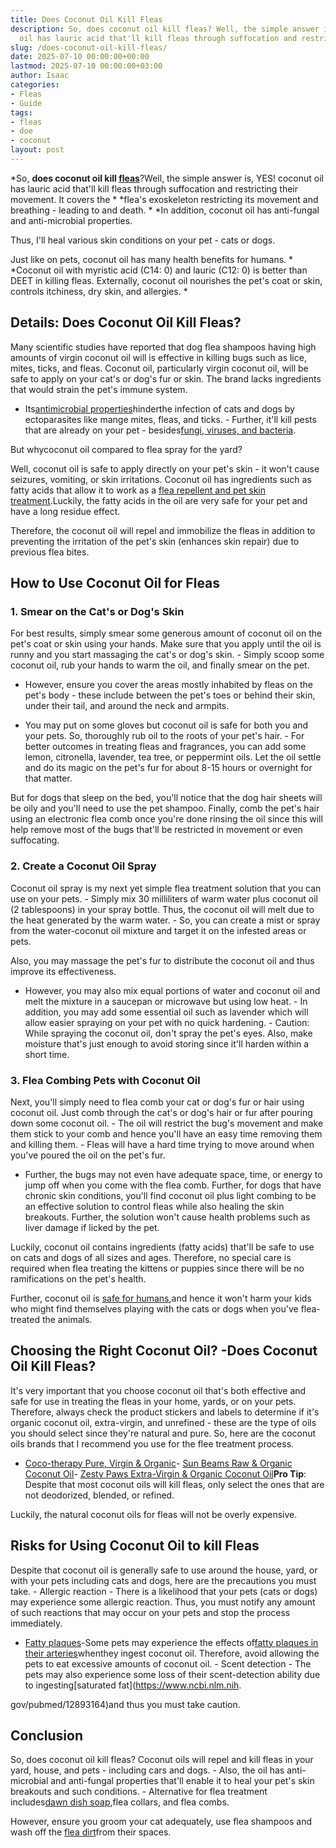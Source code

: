 ```yaml
---
title: Does Coconut Oil Kill Fleas
description: So, does coconut oil kill fleas? Well, the simple answer is, YES! coconut
  oil has lauric acid that'll kill fleas through suffocation and restricting their...
slug: /does-coconut-oil-kill-fleas/
date: 2025-07-10 00:00:00+00:00
lastmod: 2025-07-10 00:00:00+03:00
author: Isaac
categories:
- Fleas
- Guide
tags:
- fleas
- doe
- coconut
layout: post
---
```

*So, **does coconut oil kill [fleas](https://pestpolicy.com/does-apple-cider-vinegar-kill-fleas/)**?Well, the simple answer is, YES! coconut oil has lauric acid that'll kill fleas through suffocation and restricting their movement. It covers the * *flea's exoskeleton restricting its movement and breathing - leading to and death. * *In addition, coconut oil has anti-fungal and anti-microbial properties.

Thus, I'll heal various skin conditions on your pet - cats or dogs.

Just like on pets, coconut oil has many health benefits for humans. * *Coconut oil with myristic acid (C14: 0) and lauric (C12: 0) is better than DEET in killing fleas. Externally, coconut oil nourishes the pet's coat or skin, controls itchiness, dry skin, and allergies. *

##  Details: Does Coconut Oil Kill Fleas?

Many scientific studies have reported that dog flea shampoos having high amounts of virgin coconut oil will is effective in killing bugs such as lice, mites, ticks, and fleas. Coconut oil, particularly virgin coconut oil, will be safe to apply on your cat's or dog's fur or skin. The brand lacks ingredients that would strain the pet's immune system.

- Its[antimicrobial properties](https://nextgendog.com/wp-content/uploads/2016/03/34-ECTOPARASITICIDAL-EFFECT-OF-VIRGIN-COCONUT-Cocos-nucifera-OIL-SHAMPOO-IN-DOGS.pdf)hinderthe infection of cats and dogs by ectoparasites like mange mites, fleas, and ticks. - Further, it'll kill pests that are already on your pet - besides[fungi, viruses, and bacteria](https://www.ncbi.nlm.nih.gov/pmc/articles/PMC444260/).

But whycoconut oil compared to flea spray for the yard?

Well, coconut oil is safe to apply directly on your pet's skin - it won't cause seizures, vomiting, or skin irritations. Coconut oil has ingredients such as fatty acids that allow it to work as a [flea repellent and pet skin treatment](https://www.wikihow.com/Use-Coconut-Oil-for-Flea-and-Skin-Treatment-on-Dogs).Luckily, the fatty acids in the oil are very safe for your pet and have a long residue effect.

Therefore, the coconut oil will repel and immobilize the fleas in addition to preventing the irritation of the pet's skin (enhances skin repair) due to previous flea bites.

##  How to Use Coconut Oil for Fleas

###  1. Smear on the Cat's or Dog's Skin

For best results, simply smear some generous amount of coconut oil on the pet's coat or skin using your hands. Make sure that you apply until the oil is runny and you start massaging the cat's or dog's skin. - Simply scoop some coconut oil, rub your hands to warm the oil, and finally smear on the pet.

- However, ensure you cover the areas mostly inhabited by fleas on the pet's body - these include between the pet's toes or behind their skin, under their tail, and around the neck and armpits.

- You may put on some gloves but coconut oil is safe for both you and your pets. So, thoroughly rub oil to the roots of your pet's hair. - For better outcomes in treating fleas and fragrances, you can add some lemon, citronella, lavender, tea tree, or peppermint oils. Let the oil settle and do its magic on the pet's fur for about 8-15 hours or overnight for that matter.

But for dogs that sleep on the bed, you'll notice that the dog hair sheets will be oily and you'll need to use the pet shampoo. Finally, comb the pet's hair using an electronic flea comb once you're done rinsing the oil since this will help remove most of the bugs that'll be restricted in movement or even suffocating.

###  2. Create a Coconut Oil Spray

Coconut oil spray is my next yet simple flea treatment solution that you can use on your pets. - Simply mix 30 milliliters of warm water plus coconut oil (2 tablespoons) in your spray bottle. Thus, the coconut oil will melt due to the heat generated by the warm water. - So, you can create a mist or spray from the water-coconut oil mixture and target it on the infested areas or pets.

Also, you may massage the pet's fur to distribute the coconut oil and thus improve its effectiveness.

- However, you may also mix equal portions of water and coconut oil and melt the mixture in a saucepan or microwave but using low heat. - In addition, you may add some essential oil such as lavender which will allow easier spraying on your pet with no quick hardening. - Caution: While spraying the coconut oil, don't spray the pet's eyes. Also, make moisture that's just enough to avoid storing since it'll harden within a short time.

###  3. Flea Combing Pets with Coconut Oil

Next, you'll simply need to flea comb your cat or dog's fur or hair using coconut oil. Just comb through the cat's or dog's hair or fur after pouring down some coconut oil. - The oil will restrict the bug's movement and make them stick to your comb and hence you'll have an easy time removing them and killing them. - Fleas will have a hard time trying to move around when you've poured the oil on the pet's fur.

- Further, the bugs may not even have adequate space, time, or energy to jump off when you come with the flea comb. Further, for dogs that have chronic skin conditions, you'll find coconut oil plus light combing to be an effective solution to control fleas while also healing the skin breakouts. Further, the solution won't cause health problems such as liver damage if licked by the pet.

Luckily, coconut oil contains ingredients (fatty acids) that'll be safe to use on cats and dogs of all sizes and ages. Therefore, no special care is required when flea treating the kittens or puppies since there will be no ramifications on the pet's health.

Further, coconut oil is [safe for humans](https://www.nytimes.com/2018/08/21/well/eat/coconut-oil-good-bad-health.html),and hence it won't harm your kids who might find themselves playing with the cats or dogs when you've flea-treated the animals.

##  Choosing the Right Coconut Oil? -Does Coconut Oil Kill Fleas?

It's very important that you choose coconut oil that's both effective and safe for use in treating the fleas in your home, yards, or on your pets. Therefore, always check the product stickers and labels to determine if it's organic coconut oil, extra-virgin, and unrefined - these are the type of oils you should select since they're natural and pure. So, here are the coconut oils brands that I recommend you use for the flee treatment process.

- [Coco-therapy Pure, Virgin & Organic](https://www.amazon.com/dp/B002XAZZMS/?tag=p-policy-20)- [Sun Beams Raw & Organic Coconut Oil](https://www.amazon.com/dp/B00M7PENFE/?tag=p-policy-20)- [Zesty Paws Extra-Virgin & Organic Coconut Oil](https://www.amazon.com/dp/B072FTVVVW/?tag=p-policy-20)**Pro Tip**: Despite that most coconut oils will kill fleas, only select the ones that are not deodorized, blended, or refined.

Luckily, the natural coconut oils for fleas will not be overly expensive.

##  Risks for Using Coconut Oil to kill Fleas

Despite that coconut oil is generally safe to use around the house, yard, or with your pets including cats and dogs, here are the precautions you must take. - Allergic reaction - There is a likelihood that your pets (cats or dogs) may experience some allergic reaction. Thus, you must notify any amount of such reactions that may occur on your pets and stop the process immediately.

- [Fatty plaques](https://www.ncbi.nlm.nih.gov/pubmed/5638638)-Some pets may experience the effects of[fatty plaques in their arteries](https://www.ncbi.nlm.nih.gov/pubmed/7462804)whenthey ingest coconut oil. Therefore, avoid allowing the pets to eat excessive amounts of coconut oil. - Scent detection - The pets may also experience some loss of their scent-detection ability due to ingesting[saturated fat](https://www.ncbi.nlm.nih.

gov/pubmed/12893164)and thus you must take caution.

##  Conclusion

So, does coconut oil kill fleas? Coconut oils will repel and kill fleas in your yard, house, and pets - including cars and dogs. - Also, the oil has anti-microbial and anti-fungal properties that'll enable it to heal your pet's skin breakouts and such conditions. - Alternative for flea treatment includes[dawn dish soap](https://pestpolicy.com/dawn-dish-soap-for-fleas/),flea collars, and flea combs.

However, ensure you groom your cat adequately, use flea shampoos and wash off the [flea dirt](https://pestpolicy.com/what-is-flea-dirt/)from their spaces.